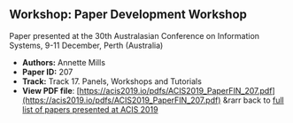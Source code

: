 ## Workshop: Paper Development Workshop

Paper presented at the 30th Australasian Conference on Information Systems, 9-11 December, Perth (Australia)
- **Authors:** Annette Mills
- **Paper ID:** 207
- **Track:** Track 17. Panels, Workshops and Tutorials
- **View PDF file**: [https://acis2019.io/pdfs/ACIS2019_PaperFIN_207.pdf](https://acis2019.io/pdfs/ACIS2019_PaperFIN_207.pdf)
&rarr back to [full list of papers presented at ACIS 2019](https://acis2019.io/)